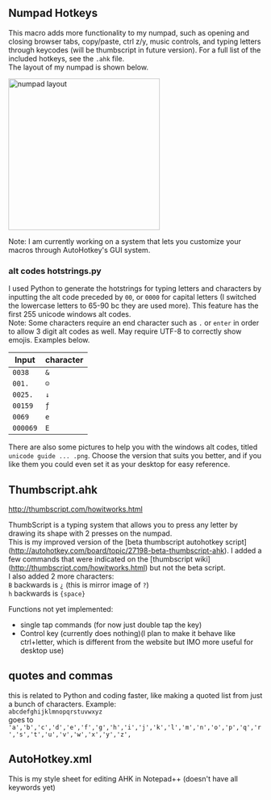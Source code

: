 ## Numpad Hotkeys
This macro adds more functionality to my numpad, such as opening and closing browser tabs, copy/paste, ctrl z/y, music controls, and typing letters through keycodes (will be thumbscript in future version). For a full list of the included hotkeys, see the `.ahk` file.<br>
The layout of my numpad is shown below.

<img src="https://github.com/JellyJoe198/python-macros/blob/master/AutoHotkey/Numpad%20layout.png?raw=true" alt="numpad layout" width="300"/>

Note: I am currently working on a system that lets you customize your macros through AutoHotkey's GUI system.

### alt codes hotstrings.py
I used Python to generate the hotstrings for typing letters and characters by inputting the alt code preceded by `00`, or `0000` for capital letters (I switched the lowercase letters to 65-90 bc they are used more). This feature has the first 255 unicode windows alt codes.  
Note: Some characters require an end character such as `.` or `enter` in order to allow 3 digit alt codes as well. May require UTF-8 to correctly show emojis. Examples below.  

Input | character  
-- | --
`0038` | `&`  
`001.` | `☺`  
`0025.` | `↓`  
`00159` | `ƒ`  
`0069` | `e`  
`000069` | `E`  

There are also some pictures to help you with the windows alt codes, titled `unicode guide ... .png`. Choose the version that suits you better, and if you like them you could even set it as your desktop for easy reference.

## Thumbscript.ahk
http://thumbscript.com/howitworks.html  
<img source="http://thumbscript.com/images/abcd.gif"></img>

ThumbScript is a typing system that allows you to press any letter by drawing its shape with 2 presses on the numpad.  
This is my improved version of the [beta thumbscript autohotkey script] (http://autohotkey.com/board/topic/27198-beta-thumbscript-ahk). I added a few commands that were indicated on the [thumbscript wiki] (http://thumbscript.com/howitworks.html) but not the beta script.  
I also added 2 more characters:  
`B` backwards is `¿`  (this is mirror image of `?`)  
`h` backwards is `{space}`  

Functions not yet implemented:  
* single tap commands (for now just double tap the key)
* Control key (currently does nothing)(I plan to make it behave like ctrl+letter, which is different from the website but IMO more useful for desktop use)

## quotes and commas
this is related to Python and coding faster, like making a quoted list from just a bunch of characters. Example:  
`abcdefghijklmnopqrstuvwxyz`  
goes to  
`'a','b','c','d','e','f','g','h','i','j','k','l','m','n','o','p','q','r','s','t','u','v','w','x','y','z',`

## AutoHotkey.xml
This is my style sheet for editing AHK in Notepad++ (doesn't have all keywords yet)
